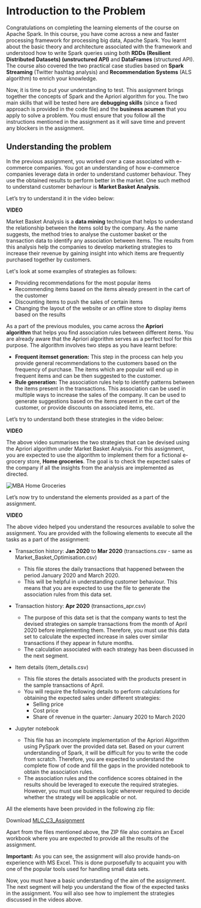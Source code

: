 # Introduction to the Problem

Congratulations on completing the learning elements of the course on Apache Spark. In this course, you have come across a new and faster processing framework for processing big data, Apache Spark. You learnt about the basic theory and architecture associated with the framework and understood how to write Spark queries using both **RDDs (Resilient Distributed Datasets) (unstructured API)** and **DataFrames** (structured API). The course also covered the two practical case studies based on **Spark Streaming** (Twitter hashtag analysis) and **Recommendation Systems** (ALS algorithm) to enrich your knowledge.

Now, it is time to put your understanding to test. This assignment brings together the concepts of Spark and the Apriori algorithm for you. The two main skills that will be tested here are **debugging skills** (since a fixed approach is provided in the code file) and the **business acumen** that you apply to solve a problem. You must ensure that you follow all the instructions mentioned in the assignment as it will save time and prevent any blockers in the assignment.

## Understanding the problem

In the previous assignment, you worked over a case associated with e-commerce companies. You got an understanding of how e-commerce companies leverage data in order to understand customer behaviour. They use the obtained results to perform better in the market. One such method to understand customer behaviour is **Market Basket Analysis**.

Let’s try to understand it in the video below:

**VIDEO**

Market Basket Analysis is a **data mining** technique that helps to understand the relationship between the items sold by the company. As the name suggests, the method tries to analyse the customer basket or the transaction data to identify any association between items. The results from this analysis help the companies to develop marketing strategies to increase their revenue by gaining insight into which items are frequently purchased together by customers.

Let's look at some examples of strategies as follows:

- Providing recommendations for the most popular items
- Recommending items based on the items already present in the cart of the customer
- Discounting items to push the sales of certain items
- Changing the layout of the website or an offline store to display items based on the results

As a part of the previous modules, you came across the **Apriori algorithm** that helps you find association rules between different items. You are already aware that the Apriori algorithm serves as a perfect tool for this purpose. The algorithm involves two steps as you have learnt before:

- **Frequent itemset generation:** This step in the process can help you provide general recommendations to the customers based on the frequency of purchase. The items which are popular will end up in frequent items and can be then suggested to the customer.
- **Rule generation:** The association rules help to identify patterns between the items present in the transactions. This association can be used in multiple ways to increase the sales of the company. It can be used to generate suggestions based on the items present in the cart of the customer, or provide discounts on associated items, etc.

Let’s try to understand both these strategies in the video below:

**VIDEO**

The above video summarises the two strategies that can be devised using the Apriori algorithm under Market Basket Analysis. For this assignment, you are expected to use the algorithm to implement them for a fictional e-grocery store, **Home groceries**. The goal is to check the expected sales of the company if all the insights from the analysis are implemented as directed.

![MBA Home Groceries](https://i.ibb.co/pjZHmq8/MBA-Home-Groceries.jpg)

Let’s now try to understand the elements provided as a part of the assignment.

**VIDEO**

The above video helped you understand the resources available to solve the assignment. You are provided with the following elements to execute all the tasks as a part of the assignment:

- Transaction history: **Jan 2020** to **Mar 2020** (transactions.csv - same as Market_Basket_Optimisation.csv)
  - This file stores the daily transactions that happened between the period January 2020 and March 2020.
  - This will be helpful in understanding customer behaviour. This means that you are expected to use the file to generate the association rules from this data set.

- Transaction history: **Apr 2020** (transactions_apr.csv)
  - The purpose of this data set is that the company wants to test the devised strategies on sample transactions from the month of April 2020 before implementing them. Therefore, you must use this data set to calculate the expected increase in sales over similar transactions if they appear in future months.
  - The calculation associated with each strategy has been discussed in the next segment.

- Item details (item_details.csv)
  - This file stores the details associated with the products present in the sample transactions of April.
  - You will require the following details to perform calculations for obtaining the expected sales under different strategies:
    - Selling price
    - Cost price
    - Share of revenue in the quarter: January 2020 to March 2020

- Jupyter notebook
  - This file has an incomplete implementation of the Apriori Algorithm using PySpark over the provided data set. Based on your current understanding of Spark, it will be difficult for you to write the code from scratch. Therefore, you are expected to understand the complete flow of code and fill the gaps in the provided notebook to obtain the association rules.
  - The association rules and the confidence scores obtained in the results should be leveraged to execute the required strategies. However, you must use business logic wherever required to decide whether the strategy will be applicable or not.

All the elements have been provided in the following zip file:

Download [MLC_C3_Assignment](MLC_C3_Assignment.zip)

Apart from the files mentioned above, the ZIP file also contains an Excel workbook where you are expected to provide all the results of the assignment.

**Important:** As you can see, the assignment will also provide hands-on experience with MS Excel. This is done purposefully to acquaint you with one of the popular tools used for handling small data sets.

Now, you must have a basic understanding of the aim of the assignment. The next segment will help you understand the flow of the expected tasks in the assignment. You will also see how to implement the strategies discussed in the videos above.
